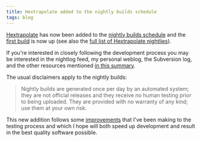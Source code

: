 ```yaml
---
title: Hextrapolate added to the nightly builds schedule
tags: blog
---
```


[Hextrapolate](https://hex.wincent.com/) has now been added to the [nightly builds schedule](http://www.wincent.com/s/nightlies/) and the [first build](http://www.wincent.com/a/about/wincent/weblog/nightlog/archives/2007/04/hextrapolate_revision_91.php) is now up (see also the [full list of Hextrapolate nightlies](http://www.wincent.com/a/about/wincent/weblog/nightlog/archives/hextrapolate/)).

If you're interested in closely following the development process you may be interested in the nightlog feed, my personal weblog, the Subversion log, and the other resources mentioned [in this summary](http://www.wincent.com/s/progress/).

The usual disclaimers apply to the nightly builds:

> Nightly builds are generated once per day by an automated system; they are not official releases and they receive no human testing prior to being uploaded. They are provided with no warranty of any kind; use them at your own risk.

This new addition follows some [improvements](http://www.wincent.com/a/about/wincent/weblog/archives/2007/04/test_process_im.php) that I've been making to the testing process and which I hope will both speed up development and result in the best quality software possible.
